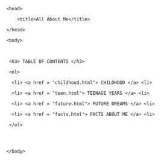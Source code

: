 <!DOCTYPE html>

<html>

    <head>

        <title>All About Me</title>

    </head>

    <body>

      

     <h3> TABLE OF CONTENTS </h3>

     <ol>

      <li> <a href = "childhood.html"> CHILDHOOD </a> <li>

      <li> <a href = "teen.html"> TEENAGE YEARS </a> <li>

      <li> <a href = "future.html"> FUTURE DREAMS </a> <li>

      <li> <a href = "facts.html"> FACTS ABOUT ME </a> <li>

     </ol>

     
  

    </body>

</html>
